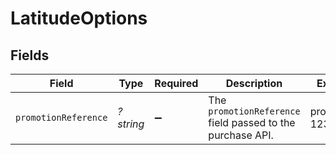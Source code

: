 # LatitudeOptions


## Fields

| Field                                                      | Type                                                       | Required                                                   | Description                                                | Example                                                    |
| ---------------------------------------------------------- | ---------------------------------------------------------- | ---------------------------------------------------------- | ---------------------------------------------------------- | ---------------------------------------------------------- |
| `promotionReference`                                       | *?string*                                                  | :heavy_minus_sign:                                         | The `promotionReference` field passed to the purchase API. | promotion-123                                              |
